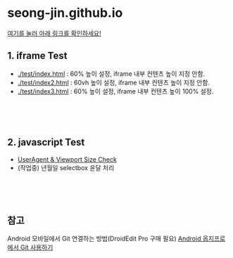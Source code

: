 # seong-jin.github.io

[여기를 눌러 아래 링크를 확인하세요!](https://seong-jin.github.io)

## 1. iframe Test

* <a href="./test/index.html" target="_blank">./test/index.html</a> : 60% 높이 설정, iframe 내부 컨텐츠 높이 지정 안함.
* <a href="./test/index2.html" target="_blank">./test/index2.html</a> : 60vh 높이 설정, iframe 내부 컨텐츠 높이 지정 안함.
* <a href="./test/index3.html" target="_blank">./test/index3.html</a> : 60% 높이 설정, iframe 내부 컨텐츠 높이 100% 설정.

<br><br><br>
## 2. javascript Test
* <a href="./test/device-check.html" target="_blank">UserAgent &amp; Viewport Size Check</a>
* <!-- a href="./test/test-check-date.html" target="_blank" -->(작업중) 년월일 selectbox 윤달 처리

<br><br><br>
## 참고
Android 모바일에서 Git 연결하는 방법(DroidEdit Pro 구매 필요)
<a target="_blank" href="http://74hans.blogspot.com/2013/11/android-git.html?m=1">Android 옵지프로에서 Git 사용하기</a>

